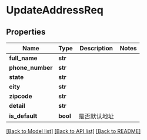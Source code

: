 # UpdateAddressReq

## Properties
Name | Type | Description | Notes
------------ | ------------- | ------------- | -------------
**full_name** | **str** |  | 
**phone_number** | **str** |  | 
**state** | **str** |  | 
**city** | **str** |  | 
**zipcode** | **str** |  | 
**detail** | **str** |  | 
**is_default** | **bool** |  是否默认地址 | 

[[Back to Model list]](../README.md#documentation-for-models) [[Back to API list]](../README.md#documentation-for-api-endpoints) [[Back to README]](../README.md)

